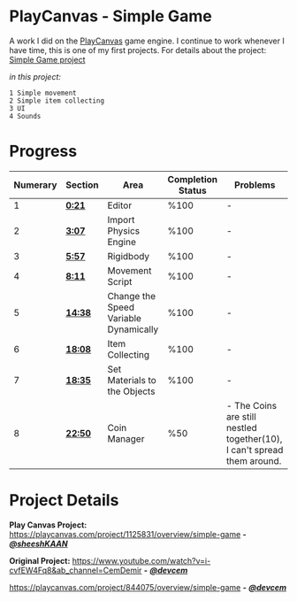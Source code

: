 # PlayCanvas - Simple Game
A work I did on the [PlayCanvas](https://playcanvas.com/) game engine. I continue to work whenever I have time, this is one of my first projects. For details about the project: [Simple Game project](https://playcanvas.com/project/1125831/overview/simple-game)

_in this project:_
```
1 Simple movement
2 Simple item collecting
3 UI
4 Sounds
```
# Progress
<table border="0" width="100%">
    <thead>
        <tr>
            <th>Numerary</th>
            <th>Section</th>
            <th>Area</th>
            <th>Completion Status</th>
            <th>Problems</th>
        </tr>
    </thead>
<tbody>
       <tr>
            <td>1</td>
            <td> <b> <a href="https://www.youtube.com/watch?v=i-cvfEW4Fq8">0:21</a> </b> </td>
            <td>Editor</td>
            <td>%100</td>
            <td>-</td>
        </tr>
       <tr>
            <td>2</td>
            <td> <b> <a href="https://www.youtube.com/watch?v=i-cvfEW4Fq8">3:07</a> </b> </td>
            <td>Import Physics Engine</td>
            <td>%100</td>
            <td>-</td>
        </tr>
       <tr>
            <td>3</td>
            <td> <b> <a href="https://www.youtube.com/watch?v=i-cvfEW4Fq8">5:57</a> </b> </td>
            <td>Rigidbody</td>
            <td>%100</td>
            <td>-</td>
        </tr>
       <tr>
            <td>4</td>
            <td> <b> <a href="https://www.youtube.com/watch?v=i-cvfEW4Fq8">8:11</a> </b> </td>
            <td>Movement Script</td>
            <td>%100</td>
            <td>-</td>
        </tr>
       <tr>
            <td>5</td>
            <td> <b> <a href="https://www.youtube.com/watch?v=i-cvfEW4Fq8">14:38</a> </b> </td>
            <td>Change the Speed Variable Dynamically</td>
            <td>%100</td>
            <td>-</td>
        </tr>
       <tr>
            <td>6</td>
            <td> <b> <a href="https://www.youtube.com/watch?v=i-cvfEW4Fq8">18:08</a> </b> </td>
            <td>Item Collecting</td>
            <td>%100</td>
            <td>-</td>
        </tr>
       <tr>
            <td>7</td>
            <td> <b> <a href="https://www.youtube.com/watch?v=i-cvfEW4Fq8">18:35</a> </b> </td>
            <td>Set Materials to the Objects</td>
            <td>%100</td>
            <td>-</td>
        </tr>
       <tr>
            <td>8</td>
            <td> <b> <a href="https://www.youtube.com/watch?v=i-cvfEW4Fq8">22:50</a> </b> </td>
            <td>Coin Manager</td>
            <td>%50</td>
            <td>- The Coins are still nestled together(10), I can't spread them around.</td>
        </tr>
<tbody>
</table>

# Project Details
**Play Canvas Project:** https://playcanvas.com/project/1125831/overview/simple-game **-** _**[@sheeshKAAN](https://github.com/sheeshKAAN)**_

**Original Project:** https://www.youtube.com/watch?v=i-cvfEW4Fq8&ab_channel=CemDemir **-** _**[@devcem](https://github.com/devcem)**_

https://playcanvas.com/project/844075/overview/simple-game **-** _**[@devcem](https://github.com/devcem)**_
